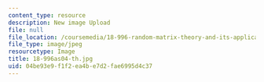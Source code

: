 ```yaml
---
content_type: resource
description: New image Upload
file: null
file_location: /coursemedia/18-996-random-matrix-theory-and-its-applications-spring-2004/04be93e9f1f2ea4be7d2fae6995d4c37_18-996as04-th.jpg
file_type: image/jpeg
resourcetype: Image
title: 18-996as04-th.jpg
uid: 04be93e9-f1f2-ea4b-e7d2-fae6995d4c37
---
```

